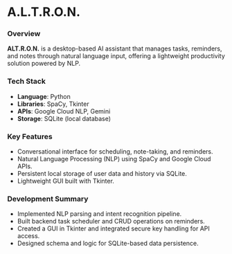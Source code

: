 # A.L.T.R.O.N.

### Overview
**ALT.R.O.N.** is a desktop-based AI assistant that manages tasks, reminders, and notes through natural language input, offering a lightweight productivity solution powered by NLP.

### Tech Stack
- **Language**: Python
- **Libraries**: SpaCy, Tkinter
- **APIs**: Google Cloud NLP, Gemini
- **Storage**: SQLite (local database)

### Key Features
- Conversational interface for scheduling, note-taking, and reminders.
- Natural Language Processing (NLP) using SpaCy and Google Cloud APIs.
- Persistent local storage of user data and history via SQLite.
- Lightweight GUI built with Tkinter.

### Development Summary
- Implemented NLP parsing and intent recognition pipeline.
- Built backend task scheduler and CRUD operations on reminders.
- Created a GUI in Tkinter and integrated secure key handling for API access.
- Designed schema and logic for SQLite-based data persistence.
